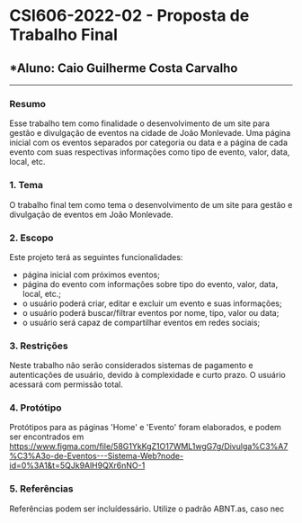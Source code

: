 # **CSI606-2022-02 - Proposta de Trabalho Final**

  

## *Aluno: Caio Guilherme Costa Carvalho

  

--------------

  

<!-- Descrever um resumo sobre o trabalho. -->

  

### Resumo

  

Esse trabalho tem como finalidade o desenvolvimento de um site para gestão e divulgação de eventos na cidade de João Monlevade. Uma página inicial com os eventos separados por categoria ou data e a página de cada evento com suas respectivas informações como tipo de evento, valor, data, local, etc.  

<!-- Apresentar o tema. -->

### 1. Tema

  

O trabalho final tem como tema o desenvolvimento de um site para gestão e divulgação de eventos em João Monlevade.

  

<!-- Descrever e limitar o escopo da aplicação. -->

### 2. Escopo

  

Este projeto terá as seguintes funcionalidades:
	

 - página inicial com próximos eventos;
 - página do evento com informações sobre tipo do evento, valor, data, local, etc.;
 - o usuário poderá criar, editar e excluir um evento e suas informações;
 - o usuário poderá buscar/filtrar eventos por nome, tipo, valor ou data;
 - o usuário será capaz de compartilhar eventos em redes sociais; 

<!-- Apresentar restrições de funcionalidades e de escopo. -->

### 3. Restrições

  

Neste trabalho não serão considerados sistemas de pagamento e  autenticações de usuário, devido à complexidade e curto prazo. O usuário acessará com permissão total.

  

<!-- Construir alguns protótipos para a aplicação, disponibilizá-los no Github e descrever o que foi considerado. //-->

### 4. Protótipo

  

Protótipos para as páginas 'Home' e 'Evento' foram elaborados, e podem ser encontrados em https://www.figma.com/file/58G1YkKgZ1O17WML1wgG7g/Divulga%C3%A7%C3%A3o-de-Eventos---Sistema-Web?node-id=0%3A1&t=5QJk9AlH9QXr6nNO-1

  

### 5. Referências

  

Referências podem ser incluídessário. Utilize o padrão ABNT.as, caso nec